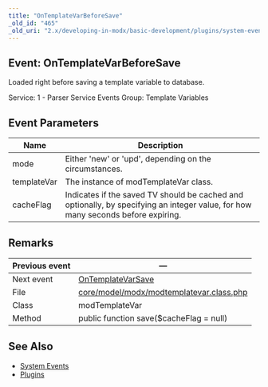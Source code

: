```yaml
---
title: "OnTemplateVarBeforeSave"
_old_id: "465"
_old_uri: "2.x/developing-in-modx/basic-development/plugins/system-events/ontemplatevarbeforesave"
---
```


## Event: OnTemplateVarBeforeSave

Loaded right before saving a template variable to database.

Service: 1 - Parser Service Events 
Group: Template Variables

## Event Parameters

| Name | Description |
|------|-------------|
| mode | Either 'new' or 'upd', depending on the circumstances. |
| templateVar | The instance of modTemplateVar class. |
| cacheFlag | Indicates if the saved TV should be cached and optionally, by specifying an integer value, for how many seconds before expiring. |

## Remarks

| Previous event | — |
|----------------|-----|
| Next event | [OnTemplateVarSave](developing-in-modx/basic-development/plugins/system-events/ontemplatevarsave "OnTemplateVarSave") |
| File | [core/model/modx/modtemplatevar.class.php](https://github.com/modxcms/revolution/blob/master/core/model/modx/modtemplatevar.class.php) |
| Class | modTemplateVar |
| Method | public function save($cacheFlag = null) |

## See Also

- [System Events](developing-in-modx/basic-development/plugins/system-events "System Events")
- [Plugins](developing-in-modx/basic-development/plugins "Plugins")